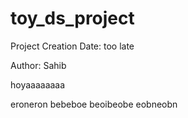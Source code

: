 # toy_ds_project

Project Creation Date: too late

Author: Sahib 

hoyaaaaaaaa



eroneron
bebeboe
beoibeobe
eobneobn